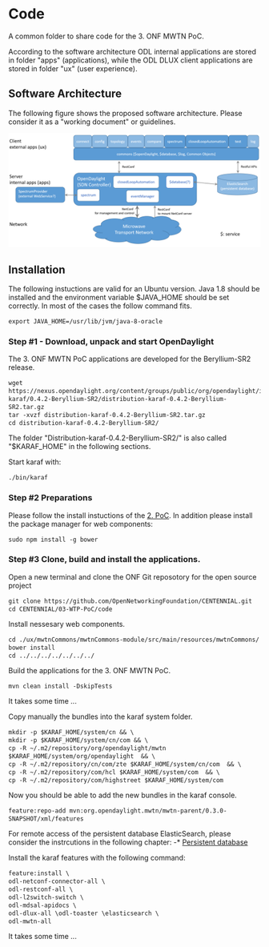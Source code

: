 # Code
A common folder to share code for the 3. ONF MWTN PoC.

According to the software architecture ODL internal applications are stored in folder "apps" (applications), while the ODL DLUX client applications are stored in folder "ux" (user experience).

## Software Architecture
The following figure shows the proposed software architecture. 
Please consider it as a "working document" or guidelines.

![Software architecture](software_architecture.png?raw=true "Software architecture")

## Installation

The following instuctions are valid for an Ubuntu version.
Java 1.8 should be installed and the environment variable $JAVA_HOME should be set correctly.
In most of the cases the follow command fits.

```
export JAVA_HOME=/usr/lib/jvm/java-8-oracle
```

### Step #1 - Download, unpack and start OpenDaylight

The 3. ONF MWTN PoC applications are developed for the Beryllium-SR2 release.

```
wget https://nexus.opendaylight.org/content/groups/public/org/opendaylight/integration/distribution-karaf/0.4.2-Beryllium-SR2/distribution-karaf-0.4.2-Beryllium-SR2.tar.gz
tar -xvzf distribution-karaf-0.4.2-Beryllium-SR2.tar.gz
cd distribution-karaf-0.4.2-Beryllium-SR2/
```
The folder "Distribution-karaf-0.4.2-Beryllium-SR2/" is also called "$KARAF_HOME" in the following sections.

Start karaf with:

```
./bin/karaf
```

### Step #2 Preparations

Please follow the install instuctions of the [2. PoC](../../02-MWTN-PoC/test/INSTALL.md). 
In addition please install the package manager for web components:
```
sudo npm install -g bower
```

### Step #3 Clone, build and install the applications.
Open a new terminal and clone the ONF Git reposotory for the open source project 

```
git clone https://github.com/OpenNetworkingFoundation/CENTENNIAL.git
cd CENTENNIAL/03-WTP-PoC/code
```
Install nessesary web components.
```
cd ./ux/mwtnCommons/mwtnCommons-module/src/main/resources/mwtnCommons/
bower install
cd ../../../../../../../
```

Build the applications for the 3. ONF MWTN PoC.
```
mvn clean install -DskipTests
```
It takes some time ...


Copy manually the bundles into the karaf system folder.
```
mkdir -p $KARAF_HOME/system/cn && \
mkdir -p $KARAF_HOME/system/cn/com && \
cp -R ~/.m2/repository/org/opendaylight/mwtn $KARAF_HOME/system/org/opendaylight  && \
cp -R ~/.m2/repository/cn/com/zte $KARAF_HOME/system/cn/com  && \
cp -R ~/.m2/repository/com/hcl $KARAF_HOME/system/com  && \
cp -R ~/.m2/repository/com/highstreet $KARAF_HOME/system/com
```

Now you should be able to add the new bundles in the karaf console.
```
feature:repo-add mvn:org.opendaylight.mwtn/mwtn-parent/0.3.0-SNAPSHOT/xml/features
```
For remote access of the persistent database ElasticSearch, please consider the instrcutions in the following chapter:
 -* [Persistent database](./apps/persistentDatabase#installation)


Install the karaf features with the following command:
```
feature:install \
odl-netconf-connector-all \
odl-restconf-all \
odl-l2switch-switch \
odl-mdsal-apidocs \
odl-dlux-all \odl-toaster \elasticsearch \
odl-mwtn-all

```
It takes some time ...

